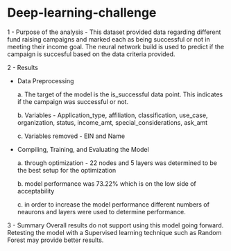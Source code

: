 # Deep-learning-challenge
1 - Purpose of the analysis - This dataset provided data regarding different fund raising campaigns and marked each as being successful or not in meeting their income goal.  The neural network build is used to predict if the campaign is succesful based on the data criteria provided.

2 - Results
- Data Preprocessing

  a. The target of the model is the is_successful data point.  This indicates if the campaign was successful or not.
  
  b. Variables - Application_type, affiliation, classification, use_case, organization, status, income_amt, special_considerations, ask_amt
  
  c. Variables removed - EIN and Name
  
- Compiling, Training, and Evaluating the Model

  a. through optimization - 22 nodes and 5 layers was determined to be the best setup for the optimization
  
  b. model performance was 73.22% which is on the low side of acceptability
  
  c. in order to increase the model performance different numbers of neaurons and layers were used to determine performance.
 
 3 - Summary
 Overall results do not support using this model going forward.  Retesting the model with a Supervised learning technique such as Random Forest may provide better results.
